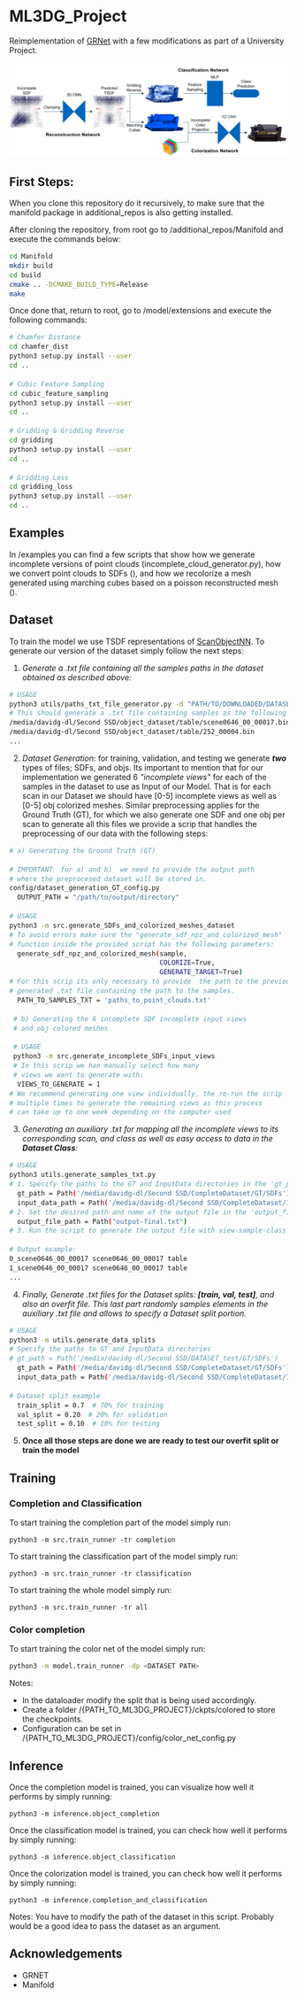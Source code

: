 # ML3DG_Project
Reimplementation of [GRNet](https://github.com/hzxie/GRNet) with a few modifications as part of a University Project.

![alt text](https://github.com/rauldds/ML3DG_Project/blob/main/imgs/structure_grnet.png)

## First Steps:
When you clone this repository do it recursively, to make sure that the manifold package in additional_repos is also getting installed.

After cloning the repository, from root go to /additional_repos/Manifold and execute the commands below:
```sh
cd Manifold
mkdir build
cd build
cmake .. -DCMAKE_BUILD_TYPE=Release
make
```
Once done that, return to root, go to /model/extensions and execute the following commands:
```sh
# Chamfer Distance
cd chamfer_dist
python3 setup.py install --user
cd ..

# Cubic Feature Sampling
cd cubic_feature_sampling
python3 setup.py install --user
cd ..

# Gridding & Gridding Reverse
cd gridding
python3 setup.py install --user
cd ..

# Gridding Loss
cd gridding_loss
python3 setup.py install --user
cd ..
```

## Examples
In /examples you can find a few scripts that show how we generate incomplete versions of point clouds (incomplete_cloud_generator.py), how we convert point clouds to SDFs (), and how we recolorize a mesh generated using marching cubes based on a poisson reconstructed mesh (). 

## Dataset 
To train the model we use TSDF representations of [ScanObjectNN](https://hkust-vgd.github.io/scanobjectnn/). 
To generate our version of the dataset simply follow the next steps: 
1. _Generate a .txt file containing all the samples paths in the dataset obtained as described above:_ 
```sh
# USAGE
python3 utils/paths_txt_file_generator.py -d "PATH/TO/DOWNLOADED/DATASET"
# This should generate a .txt file containing samples as the following examples:
/media/davidg-dl/Second SSD/object_dataset/table/scene0646_00_00017.bin
/media/davidg-dl/Second SSD/object_dataset/table/252_00004.bin
...
``` 
2. _Dataset Generation_: for training, validation, and testing we generate **_two_**  types of files; SDFs, and objs. Its important to mention that for our implementation we generated 6 _"incomplete views"_ for each of the samples in the dataset to use as Input of our Model. That is for each scan in our Dataset we should have [0-5] incomplete views as well as  [0-5] obj colorized meshes. Similar preprocessing applies for the Ground Truth (GT), for which we also generate one SDF and one obj per scan to generate all this files we provide a scrip that handles the preprocessing of our data with the following steps:
```sh
# a) Generating the Ground Truth (GT)

# IMPORTANT  for a) and b)  we need to provide the output path 
# where the preprocesed dataset will be stored in.
config/dataset_generation_GT_config.py 
  OUTPUT_PATH = "/path/to/output/directory"

# USAGE
python3 -m src.generate_SDFs_and_colorized_meshes_dataset
# To avoid errors make sure the "generate_sdf_npz_and_colorized_mesh" 
# function inside the provided script has the following parameters:
  generate_sdf_npz_and_colorized_mesh(sample,
                                      COLORIZE=True,
                                      GENERATE_TARGET=True)
# For this scrip its only necessary to provide  the path to the previously 
# generated .txt file containing the path to the samples.
  PATH_TO_SAMPLES_TXT = 'paths_to_point_clouds.txt'
  
 # b) Generating the 6 incomplete SDF incomplete input views 
 # and obj colored meshes
 
 # USAGE
 python3 -m src.generate_incomplete_SDFs_input_views
 # In this scrip we han manually select how many 
 # views we want to generate with:
  VIEWS_TO_GENERATE = 1
# We recommend generating one view individually, the re-run the scrip 
# multiple times to generate the remaining views as this process 
# can take up to one week depending on the computer used 
``` 
3. _Generating an auxiliary .txt for mapping all the incomplete views to its corresponding scan, and class as well as easy access to data in the **Dataset Class**:_  
```sh
# USAGE
python3 utils.generate_samples_txt.py
# 1. Specify the paths to the GT and InputData directories in the 'gt_path' and 'input_data_path' variables, respectively.
  gt_path = Path('/media/davidg-dl/Second SSD/CompleteDataset/GT/SDFs')
  input_data_path = Path('/media/davidg-dl/Second SSD/CompleteDataset/InputData/SDFs')
# 2. Set the desired path and name of the output file in the 'output_file_path' variable; Ex:"output-final.txt".
  output_file_path = Path("output-final.txt")
# 3. Run the script to generate the output file with view-sample-class triplets.

# Output example:
0_scene0646_00_00017 scene0646_00_00017 table
1_scene0646_00_00017 scene0646_00_00017 table
...
``` 
4. _Finally, Generate .txt files for the Dataset splits: **[train, val, test]**, and also an overfit file. This last part randomly samples elements in the auxiliary .txt file and allows to specify a Dataset split portion._

```sh
# USAGE
python3 -m utils.generate_data_splits
# Specify the paths to GT and InputData directories
# gt_path = Path('/media/davidg-dl/Second SSD/DATASET_test/GT/SDFs')
  gt_path = Path('/media/davidg-dl/Second SSD/CompleteDataset/GT/SDFs')
  input_data_path = Path('/media/davidg-dl/Second SSD/CompleteDataset/InputData/SDFs')

# Dataset split example 
  train_split = 0.7  # 70% for training
  val_split = 0.20  # 20% for validation
  test_split = 0.10  # 10% for testing
```
5. **Once all those steps are done we are ready to test our overfit split or train the model**


## Training

### Completion and Classification
To start training the completion part of the model simply run:
```
python3 -m src.train_runner -tr completion
```

To start training the classification part of the model simply run:
```
python3 -m src.train_runner -tr classification
```
To start training the whole model simply run:
```
python3 -m src.train_runner -tr all
```

### Color completion
To start training the color net of the model simply run:
```sh
python3 -m model.train_runner -dp <DATASET PATH>
```

Notes:
- In the dataloader modify the split that is being used accordingly.
- Create a folder /{PATH_TO_ML3DG_PROJECT}/ckpts/colored to store the checkpoints.
- Configuration can be set in /{PATH_TO_ML3DG_PROJECT}/config/color_net_config.py

## Inference
Once the completion model is trained, you can visualize how well it performs by simply running: 
```
python3 -m inference.object_completion
```
Once the classification model is trained, you can check how well it performs by simply running: 
```
python3 -m inference.object_classification
```

Once the colorization model is trained, you can check how well it performs by simply running: 
```
python3 -m inference.completion_and_classification

```
Notes: You have to modify the path of the dataset in this script. Probably would be a good idea to pass the dataset as an argument.



## Acknowledgements
- GRNET
- Manifold
